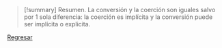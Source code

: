 >[!summary] Resumen.
>La conversión y la coerción son iguales salvo por 1 sola diferencia: la coerción es implícita y la conversión puede ser implícita o explicita.

[Regresar](Javascript)